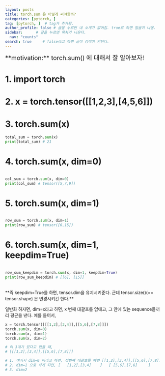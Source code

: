 ```yaml
---
layout: posts
title: torch.sum 은 어떻게 써야할까?
categories: [pytorch, ]
tag: [pytorch, ]  # tag가 추가됨.
author_profile: false # 글을 누르면 내 소개가 없어짐. true로 하면 얼굴이 나옴.
sidebar:      # 글을 누르면 목차가 나온다.
  nav: "counts" 
search: true     # false라고 하면 글이 검색이 안된다.
---
```


<div class="notice--info" markdown="1" style='font-size: 20px'>
**motivation:** torch.sum() 에 대해서 잘 알아보자!
</div>

# 1. import torch

# 2. x = torch.tensor(\[\[1,2,3\],\[4,5,6\]\])

# 3. torch.sum(x)
``` python
total_sum = torch.sum(x)
print(total_sum) # 21
```


# 4. torch.sum(x, dim=0)
``` python

col_sum = torch.sum(x, dim=0)
print(col_sum) # tensor([5,7,9])

```

# 5. torch.sum(x, dim=1)
``` python

row_sum = torch.sum(x, dim=1)
print(row_sum) # tensor([6,15])

```

# 6. torch.sum(x, dim=1, keepdim=True)

``` python

row_sum_keepdim = torch.sum(x, dim=1, keepdim=True)
print(row_sum_keepdim) # [[6], [15]]

```

<br>
**즉 keepdim=True를 하면, tensor.dim을 유지시켜준다. 근데 tensor.size()(== tensor.shape) 은 변경시키긴 한다.** 

<br>

일반화 하자면, dim=x라고 하면, x 번쨰 대괄호를 없애고, 그 안에 있는 sequence들끼리 평균을 낸다. 예를 들어서, 

``` python
x = torch.tensor([[[1,2],[3,4]],[[5,6],[7,8]]])
torch.sum(x, dim=0)
torch.sum(x, dim=1)
torch.sum(x, dim=2)

# 이 3개가 있다고 했을 때,
# [[[1,2],[3,4]],[[5,6],[7,8]]]

# 1. 여기서 dim=0 이라고 하면, 첫번쨰 대괄호를 빼면 [[1,2],[3,4]],[[5,6],[7,8]] 이렇게 된다. 이 두개의 element가 되는데, 이거를 그냥 평균을 내버린다. 그래서 결과는 [[ 6, 8], [10, 12]] 이게 된다.
# 2. dim=1 으로 하게 되면, [   [1,2],[3,4]    ]   [ [5,6],[7,8]     ]
# 3. dim=2 
```

